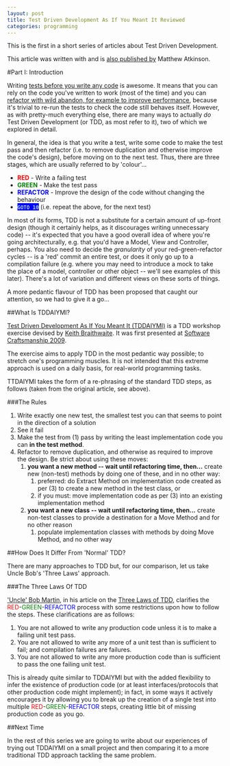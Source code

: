 ```yaml
---
layout: post
title: Test Driven Development As If You Meant It Reviewed
categories: programming
---
```


This is the first in a short series of articles about Test Driven Development.

This article was written with and is [also published by](http://matatk.agrip.org.uk/articles/test-driven-development-as-if-you-meant-it-reviewed-part-1/) Matthew Atkinson.

#Part I: Introduction

Writing [tests before you write any code](http://www.diveintopython.net/unit_testing/stage_1.html) is awesome. It means that you can rely on the code you've written to work (most of the time) and you can [refactor with wild abandon, for example to improve performance](http://www.diveintopython.net/refactoring/), because it's trivial to re-run the tests to check the code still behaves itself. However, as with pretty-much everything else, there are many ways to actually *do* Test Driven Development (or TDD, as most refer to it), two of which we explored in detail.

In general, the idea is that you write a test, write some code to make the test pass and then refactor (i.e. to remove duplication and otherwise improve the code's design), before moving on to the next test. Thus, there are three stages, which are usually referred to by 'colour'...

* **<span style="color: red;">RED</span>** - Write a failing test
* **<span style="color: green;">GREEN</span>** - Make the test pass
* **<span style="color: blue;">REFACTOR</span>** - Improve the design of the code without changing the behaviour
* **<span style="background: blue; color: lightblue;">`GOTO 10`</span>** (i.e. repeat the above, for the next test)

In most of its forms, TDD is not a substitute for a certain amount of up-front design (though it certainly helps, as it discourages writing unnecessary code) -- it's expected that you have a good overall idea of
where you're going architecturally, e.g. that you'd have a Model, View and Controller, perhaps. You also need to decide the *granularity* of your red-green-refactor cycles -- is a 'red' commit an entire test, or
does it only go up to a compilation failure (e.g. where you may need to introduce a mock to take the place of a model, controller or other object -- we'll see examples of this later). There's a lot of variation
and different views on these sorts of things.

A more pedantic flavour of TDD has been proposed that caught our attention, so we had to give it a go...

##What Is TDDAIYMI?

[Test Driven Development As If You Meant It (TDDAIYMI)](http://cumulative-hypotheses.org/2011/08/30/tdd-as-if-you-meant-it/) is a TDD workshop exercise devised by [Keith Braithwaite](https://twitter.com/keithb_b). It was first presented at [Software Craftsmanship 2009](http://www.codemanship.co.uk/softwarecraftsmanship/).

The exercise aims to apply TDD in the most pedantic way possible; to stretch one's programming muscles. It is not intended that this extreme approach is used on a daily basis, for real-world programming tasks.

TTDAIYMI takes the form of a re-phrasing of the standard TDD steps, as follows (taken from the original article, see above).

###The Rules

1. Write exactly one new test, the smallest test you can that seems to point in the direction of a solution
2. See it fail
3. Make the test from (1) pass by writing the least implementation code you can **in the test method**.
4. Refactor to remove duplication, and otherwise as required to improve the design. Be strict about using these moves:
    1. **you want a new method -- wait until refactoring time, then...** create new (non-test) methods by doing one of these, and in no other way:
        1. preferred: do Extract Method on implementation code created as per (3) to create a new method in the test class, or
        2. if you must: move implementation code as per (3) into an existing implementation method
    2.  **you want a new class -- wait until refactoring time, then...** create non-test classes to provide a destination for a Move Method and for no other reason
        1. populate implementation classes with methods by doing Move Method, and no other way

##How Does It Differ From 'Normal' TDD?

There are many approaches to TDD but, for our comparison, let us take Uncle Bob's 'Three Laws' approach.

###The Three Laws Of TDD

['Uncle' Bob Martin](https://twitter.com/unclebobmartin), in his article on the [Three Laws of TDD](http://butunclebob.com/ArticleS.UncleBob.TheThreeRulesOfTdd), clarifies the <span style="color: red;">RED</span>-<span style="color: green;">GREEN</span>-<span style="color: blue;">REFACTOR</span> process with some restrictions upon how to follow the steps. These clarifications are as follows:

1. You are not allowed to write any production code unless it is to make a failing unit test pass.
2. You are not allowed to write any more of a unit test than is sufficient to fail; and compilation failures are failures.
3. You are not allowed to write any more production code than is sufficient to pass the one failing unit test.

This is already quite similar to TDDAIYMI but with the added flexibility to infer the existence of production code (or at least interfaces/protocols that other production code might implement); in fact, in some ways it actively encourages it by allowing you to break up the creation of a single test into multiple <span style="color: red;">RED</span>-<span style="color: green;">GREEN</span>-<span style="color: blue;">REFACTOR</span> steps, creating little bit of missing production code as you go.

##Next Time

In the rest of this series we are going to write about our experiences of trying out TDDAIYMI on a small project and then comparing it to a more traditional TDD approach tackling the same problem.
